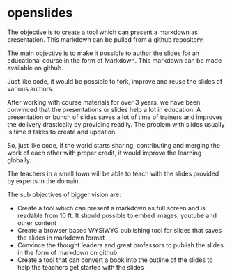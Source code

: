 # openslides
The objective is to create a tool which can present a markdown as presentation. This markdown can be pulled from a github repository.

The main objective is to make it possible to author the slides for an educational course in the form of Markdown. This markdown can be made available on github.

Just like code, it would be possible to fork, improve and reuse the slides of various authors.

After working with course materials for over 3 years, we have been convinced that the presentations or slides help a lot in education. A presentation or bunch of slides saves a lot of time of trainers and improves the delivery drastically by providing readily. The problem with slides usually is time it takes to create and updation.

So, just like code, if the world starts sharing, contributing and merging the work of each other with proper credit, it would improve the learning globally.

The teachers in a small town will be able to teach with the slides provided by experts in the domain.

The sub objectives of bigger vision are:
* Create a tool which can present a markdown as full screen and is readable from 10 ft. It should possible to embed images, youtube and other content
* Create a browser based WYSIWYG publishing tool for slides that saves the slides in markdown format
* Convince the thought leaders and great professors to publish the slides in the form of markdown on github
* Create a tool that can convert a book into the outline of the slides to help the teachers get started with the slides

